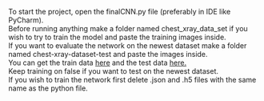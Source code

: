 To start the project, open the finalCNN.py file (preferably in IDE like PyCharm).  
Before running anything make a folder named chest_xray_data_set if you wish to try to
train the model and paste the training images inside.  
If you want to evaluate the network on the newest dataset make a folder named chest-xray-dataset-test
and paste the images inside.  
You can get the train data <a href="https://drive.google.com/open?id=1EoKNe24GDssnVjbps6wLWqMP2eODMqSg">here</a> and the test data <a href="https://drive.google.com/file/d/1amr0Bn3ESNUeIcLkjLOV4KcgfBNRts3Q/view?usp=sharing">here.</a>    
Keep training on false if you want to test on the newest dataset.  
If you wish to train the network first delete .json and .h5 files with the same name as the python file.